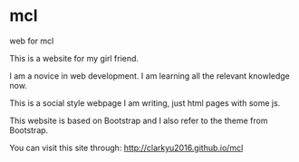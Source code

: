 # mcl
web for mcl

This is a website for my girl friend.

I am a novice in web development. I am learning all the relevant knowledge now.

This is a social style webpage I am writing, just html pages with some js.

This website is based on Bootstrap and I also refer to the theme from Bootstrap.

You can visit this site through:
http://clarkyu2016.github.io/mcl
